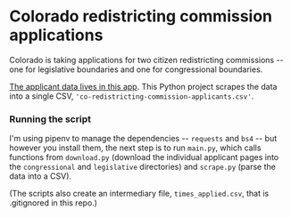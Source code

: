 # Colorado redistricting commission applications
Colorado is taking applications for two citizen redistricting commissions -- one for legislative boundaries and one for congressional boundaries.

[The applicant data lives in this app](https://redistricting.colorado.gov/). This Python project scrapes the data into a single CSV, `'co-redistricting-commission-applicants.csv'`.

### Running the script
I'm using pipenv to manage the dependencies -- `requests` and `bs4` -- but however you install them, the next step is to run `main.py`, which calls functions from `download.py` (download the individual applicant pages into the `congressional` and `legislative` directories) and `scrape.py` (parse the data into a CSV).

(The scripts also create an intermediary file, `times_applied.csv`, that is .gitignored in this repo.)